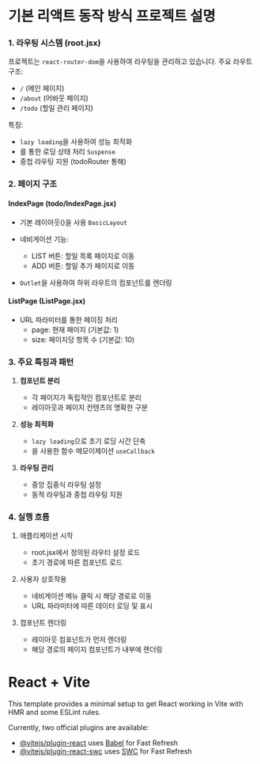 # 기본 리액트 동작 방식 프로젝트 설명
### 1. 라우팅 시스템 (root.jsx)
프로젝트는 `react-router-dom`을 사용하여 라우팅을 관리하고 있습니다.
주요 라우트 구조:
- `/` (메인 페이지)
- `/about` (어바웃 페이지)
- `/todo` (할일 관리 페이지)

특징:
- `lazy loading`을 사용하여 성능 최적화
- 를 통한 로딩 상태 처리 `Suspense`
- 중첩 라우팅 지원 (todoRouter 통해)

### 2. 페이지 구조
#### IndexPage (todo/IndexPage.jsx)
- 기본 레이아웃()을 사용 `BasicLayout`
- 네비게이션 기능:
    - LIST 버튼: 할일 목록 페이지로 이동
    - ADD 버튼: 할일 추가 페이지로 이동

- `Outlet`을 사용하여 하위 라우트의 컴포넌트를 렌더링

#### ListPage (ListPage.jsx)
- URL 파라미터를 통한 페이징 처리
    - page: 현재 페이지 (기본값: 1)
    - size: 페이지당 항목 수 (기본값: 10)

### 3. 주요 특징과 패턴
1. **컴포넌트 분리**
    - 각 페이지가 독립적인 컴포넌트로 분리
    - 레이아웃과 페이지 컨텐츠의 명확한 구분

2. **성능 최적화**
    - `lazy loading`으로 초기 로딩 시간 단축
    - 을 사용한 함수 메모이제이션 `useCallback`

3. **라우팅 관리**
    - 중앙 집중식 라우팅 설정
    - 동적 라우팅과 중첩 라우팅 지원

### 4. 실행 흐름
1. 애플리케이션 시작
    - root.jsx에서 정의된 라우터 설정 로드
    - 초기 경로에 따른 컴포넌트 로드

2. 사용자 상호작용
    - 네비게이션 메뉴 클릭 시 해당 경로로 이동
    - URL 파라미터에 따른 데이터 로딩 및 표시

3. 컴포넌트 렌더링
    - 레이아웃 컴포넌트가 먼저 렌더링
    - 해당 경로의 페이지 컴포넌트가 내부에 렌더링


# React + Vite

This template provides a minimal setup to get React working in Vite with HMR and some ESLint rules.

Currently, two official plugins are available:

- [@vitejs/plugin-react](https://github.com/vitejs/vite-plugin-react/blob/main/packages/plugin-react/README.md) uses [Babel](https://babeljs.io/) for Fast Refresh
- [@vitejs/plugin-react-swc](https://github.com/vitejs/vite-plugin-react-swc) uses [SWC](https://swc.rs/) for Fast Refresh
